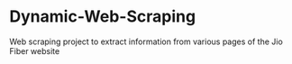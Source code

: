 # Dynamic-Web-Scraping
 Web scraping project to extract information from various pages of the Jio Fiber website
